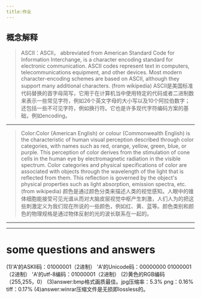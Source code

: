 ```yaml
---
title:作业
---
```


## 概念解释
>ASCII：ASCII， abbreviated from American Standard Code for Information Interchange, is a character encoding standard for electronic communication. ASCII codes represent text in computers, telecommunications equipment, and other devices. Most modern character-encoding schemes are based on ASCII, although they support many additional characters.         (from wikipedia)
ASCII是美国标准代码替换的首字母简写，它用于在计算机当中使用特定的代码或者二进制数来表示一些常见字符，例如26个英文字母的大小写以及10个阿拉伯数字；还包括一些不可见字符，例如换行符。它也是许多现代字符编码方案的基础，例如encoding。
---
>Color:Color (American English) or colour (Commonwealth English) is the characteristic of human visual perception described through color categories, with names such as red, orange, yellow, green, blue, or purple. This perception of color derives from the stimulation of cone cells in the human eye by electromagnetic radiation in the visible spectrum. Color categories and physical specifications of color are associated with objects through the wavelength of the light that is reflected from them. This reflection is governed by the object's physical properties such as light absorption, emission spectra, etc.      (from wikipedia)
颜色是通过颜色分类来描述人类的视觉感知。人眼中的锥体细胞能接受可见光谱从而对大脑皮层视觉中枢产生刺激，人们人为的把这些刺激定义为我们现在所说的一些颜色，例如红、黄、蓝等。颜色类别和颜色的物理规格是通过物体反射的光的波长联系在一起的。
---
---

# some questions and answers
(1)'A'的ASKII码：01000001（2进制）
   'A'的Unicode码：00000000 01000001（2进制）
   'A'的utf-8编码：01000001（2进制）
(2)黄色的RGB编码（255,255，0）
(3)answer:bmp格式画质最佳。jpg压缩率：5.3% png：0.16% tiff：0.17%
(4)answer:winrar压缩文件是无损即lossless的。
